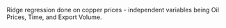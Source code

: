 Ridge regression done on copper prices - independent variables being Oil Prices, Time, and Export Volume. 